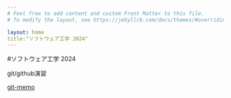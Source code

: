```yaml
---
# Feel free to add content and custom Front Matter to this file.
# To modify the layout, see https://jekyllrb.com/docs/themes/#overriding-theme-defaults

layout: home
title:"ソフトウェア工学 2024"
---
```


#ソフトウェア工学 2024

git/github演習

[git-memo](/docs/git-memo)